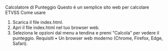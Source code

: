 Calcolatore di Punteggio
Questo è un semplice sito web per calcolare ETVSS
Come usare
1.	Scarica il file index.html.
2.	Apri il file index.html nel tuo browser web.
3.	Seleziona le opzioni dal menu a tendina e premi "Calcola" per vedere il punteggio.
Requisiti
•	Un browser web moderno (Chrome, Firefox, Edge, Safari).
